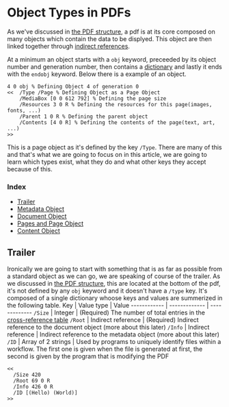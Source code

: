 # Object Types in PDFs

As we've discussed in [the PDF structure](pdf-structure), a pdf is at its core composed on many objects which contain the data to be displyed. This object are then linked together through [indirect references](data-types#indirect-references).

At a minimum an object starts with a `obj` keyword, preceeded by its object number and generation number, then contains a [dictionary](data-types#dictionaries) and lastly it ends with the `endobj` keyword. Below there is a example of an object.
```pdf
4 0 obj % Defining Object 4 of generation 0
<<  /Type /Page % Defining Object as a Page Object
    /MediaBox [0 0 612 792] % Defining the page size
    /Resources 3 0 R % Defining the resources for this page(images, fonts, ...)
    /Parent 1 0 R % Defining the parent object
    /Contents [4 0 R] % Defining the contents of the page(text, art, ...)
>>
```
This is a page object as it's defined by the key `/Type`. There are many of this and that's what we are going to focus on in this article, we are going to learn which types exist, what they do and what other keys they accept because of this.

### Index
 - [Trailer](#trailer)
 - [Metadata Object](#metadata-object)
 - [Document Object](#document-object)
 - [Pages and Page Object](#pages-and-page-object)
 - [Content Object](#content-object)

## Trailer
Ironically we are going to start with something that is as far as possible from a standard object as we can go, we are speaking of course of the trailer. As we discussed in [the PDF structure](pdf-structure), this are located at the bottom of the pdf, it's not defined by any `obj` keyword and it doesn't have a `/type` key. It's composed of a single dictionary whoose keys and values are summerized in the following table.
Key | Value type | Value
------------ | ------------- | -------------
`/Size` | Integer | (Required) The number of total entries in the [cross-reference table](pdf-structure#the-footer)
`/Root` | Indirect reference | (Required) Indirect reference to the document object (more about this later)
`/Info` | Indirect reference | Indirect reference to the metadata object (more about this later)
`/ID` | Array of 2 strings | Used by programs to uniquely identify files within a workflow. The first one is given when the file is generated at first, the second is given by the program that is modifying the PDF
```pdf
<<
  /Size 420
  /Root 69 0 R
  /Info 426 0 R
  /ID [(Hello) (World)]
>>
```




